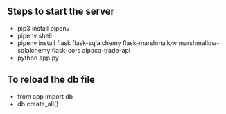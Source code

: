 ## Steps to start the server

- pip3 install pipenv
- pipenv shell
- pipenv install flask flask-sqlalchemy flask-marshmallow marshmallow-sqlalchemy flask-cors alpaca-trade-api
- python app.py

## To reload the db file

- from app import db
- db.create_all()
